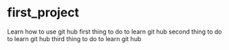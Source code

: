 # first_project
Learn how to use git hub
first thing to do to learn git hub
second thing to do to learn git hub
third thing to do to learn git hub
